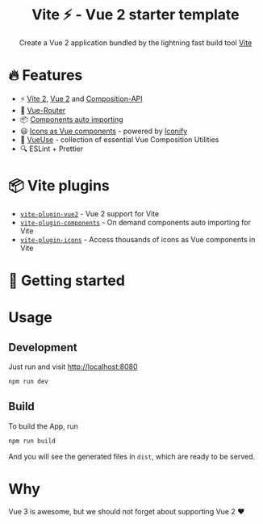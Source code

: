 <h1 align="center">Vite ⚡ - Vue 2 starter template</h1>

<p align="center">
  Create a Vue 2 application bundled by the lightning fast build tool <a href="https://github.com/vitejs/vite">Vite</a>
</p>

# 🔥 Features

* ⚡️ [Vite 2](https://github.com/vitejs/vite), [Vue 2](https://github.com/vuejs/vue) and [Composition-API](https://github.com/vuejs/composition-api)
* 🚦 [Vue-Router](https://github.com/vuejs/vue-router)
* 📦 [Components auto importing](https://github.com/antfu/vite-plugin-components)
* 😃 [Icons as Vue components](https://github.com/antfu/vite-plugin-icons) - powered by [Iconify](https://github.com/iconify/iconify)
* 🧰 [VueUse](https://github.com/vueuse/vueuse) - collection of essential Vue Composition Utilities
* 🔍 ESLint + Prettier
# 📦 Vite plugins

* [`vite-plugin-vue2`](https://github.com/underfin/vite-plugin-vue2) -
  Vue 2 support for Vite
* [`vite-plugin-components`](https://github.com/antfu/vite-plugin-components) -
  On demand components auto importing for Vite
* [`vite-plugin-icons`](https://github.com/antfu/vite-plugin-icons) -
  Access thousands of icons as Vue components in Vite

# 🚀 Getting started

# Usage

## Development

Just run and visit [http://localhost:8080](http://localhost:9000)

```bash
npm run dev
```

## Build

To build the App, run

```bash
npm run build
```

And you will see the generated files in `dist`, which are ready to be served.

# Why

Vue 3 is awesome, but we should not forget about supporting Vue 2 ♥️
